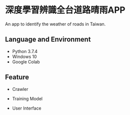 # 深度學習辨識全台道路晴雨APP
An app to identify the weather of roads in Taiwan.

## Language and Environment
* Python 3.7.4
* Windows 10
* Google Colab

## Feature
* Crawler

* Training Model

* User Interface
